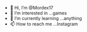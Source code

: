 - 👋 Hi, I’m @Mordex17
- 👀 I’m interested in ...games
- 🌱 I’m currently learning ...anything 
- 📫 How to reach me ...Instagram
